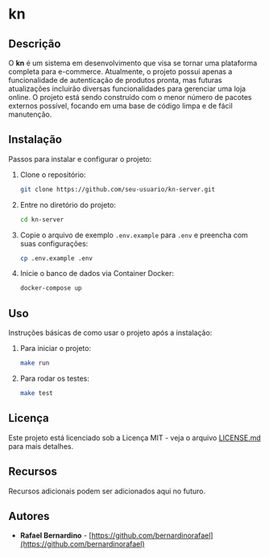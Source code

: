 # kn

## Descrição

O **kn** é um sistema em desenvolvimento que visa se tornar uma plataforma completa para e-commerce. Atualmente, o projeto possui apenas a funcionalidade de autenticação de produtos pronta, mas futuras atualizações incluirão diversas funcionalidades para gerenciar uma loja online. O projeto está sendo construído com o menor número de pacotes externos possível, focando em uma base de código limpa e de fácil manutenção.

## Instalação

Passos para instalar e configurar o projeto:

1. Clone o repositório:

   ```bash
   git clone https://github.com/seu-usuario/kn-server.git
   ```

2. Entre no diretório do projeto:

   ```bash
   cd kn-server
   ```

3. Copie o arquivo de exemplo `.env.example` para `.env` e preencha com suas configurações:

   ```bash
   cp .env.example .env
   ```

4. Inicie o banco de dados via Container Docker:

   ```bash
   docker-compose up
   ```

## Uso

Instruções básicas de como usar o projeto após a instalação:

1. Para iniciar o projeto:

   ```bash
   make run
   ```

2. Para rodar os testes:

   ```bash
   make test
   ```

## Licença

Este projeto está licenciado sob a Licença MIT - veja o arquivo [LICENSE.md](LICENSE.md) para mais detalhes.

## Recursos

Recursos adicionais podem ser adicionados aqui no futuro.

## Autores

- **Rafael Bernardino** - [https://github.com/bernardinorafael](https://github.com/bernardinorafael)
